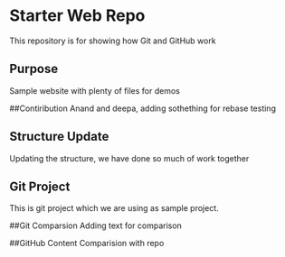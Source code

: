 # Starter Web Repo

This repository is for showing how Git and GitHub work

## Purpose

Sample website with plenty of files for demos

##Contiribution
Anand and deepa, adding sothething for rebase testing

## Structure Update

Updating the structure, we have done so much of work together

## Git Project
This is git project which we are using as sample project.

##Git Comparsion 
Adding text for comparison

##GitHub Content 
Comparision with repo